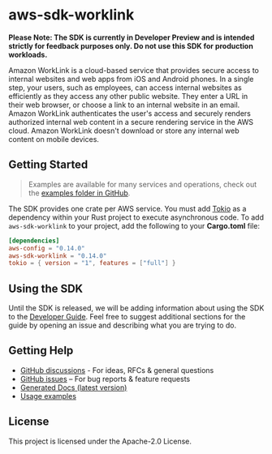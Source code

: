 # aws-sdk-worklink

**Please Note: The SDK is currently in Developer Preview and is intended strictly for
feedback purposes only. Do not use this SDK for production workloads.**

Amazon WorkLink is a cloud-based service that provides secure access to internal websites and web apps from iOS and Android phones. In a single step, your users, such as employees, can access internal websites as efficiently as they access any other public website. They enter a URL in their web browser, or choose a link to an internal website in an email. Amazon WorkLink authenticates the user's access and securely renders authorized internal web content in a secure rendering service in the AWS cloud. Amazon WorkLink doesn't download or store any internal web content on mobile devices.

## Getting Started

> Examples are available for many services and operations, check out the
> [examples folder in GitHub](https://github.com/awslabs/aws-sdk-rust/tree/main/examples).

The SDK provides one crate per AWS service. You must add [Tokio](https://crates.io/crates/tokio)
as a dependency within your Rust project to execute asynchronous code. To add `aws-sdk-worklink` to
your project, add the following to your **Cargo.toml** file:

```toml
[dependencies]
aws-config = "0.14.0"
aws-sdk-worklink = "0.14.0"
tokio = { version = "1", features = ["full"] }
```

## Using the SDK

Until the SDK is released, we will be adding information about using the SDK to the
[Developer Guide](https://docs.aws.amazon.com/sdk-for-rust/latest/dg/welcome.html). Feel free to suggest
additional sections for the guide by opening an issue and describing what you are trying to do.

## Getting Help

* [GitHub discussions](https://github.com/awslabs/aws-sdk-rust/discussions) - For ideas, RFCs & general questions
* [GitHub issues](https://github.com/awslabs/aws-sdk-rust/issues/new/choose) – For bug reports & feature requests
* [Generated Docs (latest version)](https://awslabs.github.io/aws-sdk-rust/)
* [Usage examples](https://github.com/awslabs/aws-sdk-rust/tree/main/examples)

## License

This project is licensed under the Apache-2.0 License.

